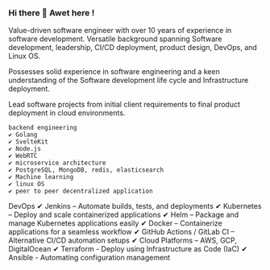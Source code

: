 ### Hi there 👋 Awet here !

Value-driven software engineer with over 10 years of experience in software development.
Versatile background spanning Software development, leadership, CI/CD deployment, product design, DevOps, and Linux OS.

Possesses solid experience in software engineering and a keen understanding of the Software development life cycle and Infrastructure deployment.

Lead software projects from initial client requirements to final product deployment in cloud environments. 
```
backend engineering
✔ Golang
✔ SvelteKit
✔ Node.js
✔ WebRTC
✔ microservice architecture
✔ PostgreSQL, MongoDB, redis, elasticsearch
✔ Machine learning
✔ linux OS
✔ peer to peer decentralized application 
```
DevOps 
✔ Jenkins – Automate builds, tests, and deployments
✔ Kubernetes – Deploy and scale containerized applications
✔ Helm – Package and manage Kubernetes applications easily
✔ Docker – Containerize applications for a seamless workflow
✔ GitHub Actions / GitLab CI – Alternative CI/CD automation setups
✔ Cloud Platforms – AWS, GCP, DigitalOcean
✔ Terraform - Deploy using Infrastructure as Code (IaC) 
✔ Ansible - Automating configuration management
